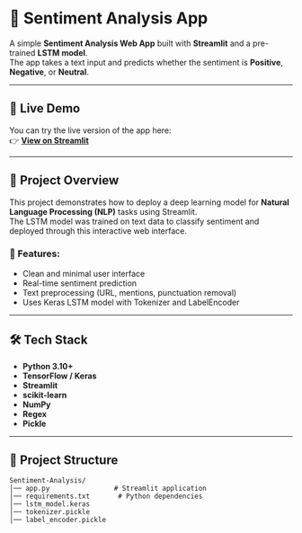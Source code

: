 # 💬 Sentiment Analysis App

A simple **Sentiment Analysis Web App** built with **Streamlit** and a pre-trained **LSTM model**.  
The app takes a text input and predicts whether the sentiment is **Positive**, **Negative**, or **Neutral**.

---

## 🚀 Live Demo
You can try the live version of the app here:  
👉 [**View on Streamlit**](https://sentiment-analysis-project-0.streamlit.app/)  

---

## 🧠 Project Overview
This project demonstrates how to deploy a deep learning model for **Natural Language Processing (NLP)** tasks using Streamlit.  
The LSTM model was trained on text data to classify sentiment and deployed through this interactive web interface.

### 🔹 Features:
- Clean and minimal user interface  
- Real-time sentiment prediction  
- Text preprocessing (URL, mentions, punctuation removal)  
- Uses Keras LSTM model with Tokenizer and LabelEncoder  

---

## 🛠️ Tech Stack
- **Python 3.10+**
- **TensorFlow / Keras**
- **Streamlit**
- **scikit-learn**
- **NumPy**
- **Regex**
- **Pickle**

---


## 📂 Project Structure

```
Sentiment-Analysis/
│── app.py                # Streamlit application
│── requirements.txt       # Python dependencies
│── lstm_model.keras          
│── tokenizer.pickle              
│── label_encoder.pickle          
```
